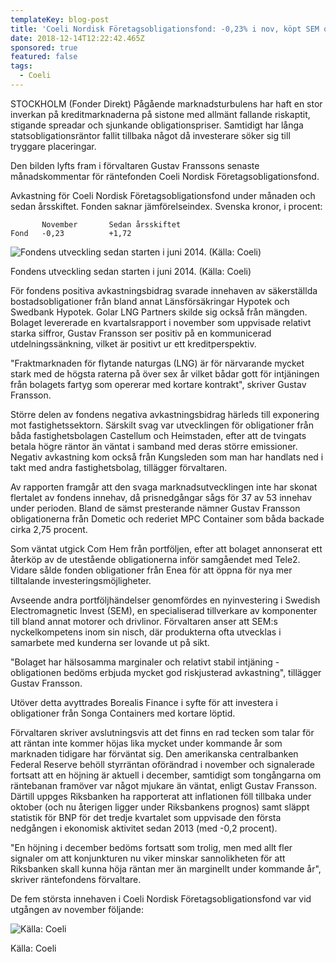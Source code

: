 ```yaml
---
templateKey: blog-post
title: 'Coeli Nordisk Företagsobligationsfond: -0,23% i nov, köpt SEM och Songa'
date: 2018-12-14T12:22:42.465Z
sponsored: true
featured: false
tags:
  - Coeli
---
```

STOCKHOLM (Fonder Direkt) Pågående marknadsturbulens har haft en stor inverkan på kreditmarknaderna på sistone med allmänt fallande riskaptit, stigande spreadar och sjunkande obligationspriser. Samtidigt har långa statsobligationsräntor fallit tillbaka något då investerare söker sig till tryggare placeringar.

Den bilden lyfts fram i förvaltaren Gustav Franssons senaste månadskommentar för räntefonden Coeli Nordisk Företagsobligationsfond.

Avkastning för Coeli Nordisk Företagsobligationsfond under månaden och sedan årsskiftet. Fonden saknar jämförelseindex. Svenska kronor, i procent:

```
       November       Sedan årsskiftet                         
Fond   -0,23          +1,72
```

![Fondens utveckling sedan starten i juni 2014. (Källa: Coeli)](/img/000000.png)

<span class="image-caption">Fondens utveckling sedan starten i juni 2014. (Källa: Coeli)</span>

För fondens positiva avkastningsbidrag svarade innehaven av säkerställda bostadsobligationer från bland annat Länsförsäkringar Hypotek och Swedbank Hypotek. Golar LNG Partners skilde sig också från mängden. Bolaget levererade en kvartalsrapport i november som uppvisade relativt starka siffror, Gustav Fransson ser positiv på en kommunicerad utdelningssänkning, vilket är positivt ur ett kreditperspektiv.

"Fraktmarknaden för flytande naturgas (LNG) är för närvarande mycket stark med de högsta raterna på över sex år vilket bådar gott för intjäningen från bolagets fartyg som opererar med kortare kontrakt", skriver Gustav Fransson.

Större delen av fondens negativa avkastningsbidrag härleds till exponering mot fastighetssektorn. Särskilt svag var utvecklingen för obligationer från båda fastighetsbolagen Castellum och Heimstaden, efter att de tvingats betala högre räntor än väntat i samband med deras större emissioner. Negativ avkastning kom också från Kungsleden som man har handlats ned i takt med andra fastighetsbolag, tillägger förvaltaren.

Av rapporten framgår att den svaga marknadsutvecklingen inte har skonat flertalet av fondens innehav, då prisnedgångar sågs för 37 av 53 innehav under perioden. Bland de sämst presterande nämner Gustav Fransson obligationerna från Dometic och rederiet MPC Container som båda backade cirka 2,75 procent.

Som väntat utgick Com Hem från portföljen, efter att bolaget annonserat ett återköp av de utestående obligationerna inför samgåendet med Tele2. Vidare sålde fonden obligationer från Enea för att öppna för nya mer tilltalande investeringsmöjligheter.

Avseende andra portföljhändelser genomfördes en nyinvestering i Swedish Electromagnetic Invest (SEM), en specialiserad tillverkare av komponenter till bland annat motorer och drivlinor. Förvaltaren anser att SEM:s nyckelkompetens inom sin nisch, där produkterna ofta utvecklas i samarbete med kunderna ser lovande ut på sikt.

"Bolaget har hälsosamma marginaler och relativt stabil intjäning - obligationen bedöms erbjuda mycket god riskjusterad avkastning", tillägger Gustav Fransson.

Utöver detta avyttrades Borealis Finance i syfte för att investera i obligationer från Songa Containers med kortare löptid.

Förvaltaren skriver avslutningsvis att det finns en rad tecken som talar för att räntan inte kommer höjas lika mycket under kommande år som marknaden tidigare har förväntat sig. Den amerikanska centralbanken Federal Reserve behöll styrräntan oförändrad i november och signalerade fortsatt att en höjning är aktuell i december, samtidigt som tongångarna om räntebanan framöver var något mjukare än väntat, enligt Gustav Fransson. Därtill uppges Riksbanken ha rapporterat att inflationen föll tillbaka under oktober (och nu återigen ligger under Riksbankens prognos) samt släppt statistik för BNP för det tredje kvartalet som uppvisade den första nedgången i ekonomisk aktivitet sedan 2013 (med -0,2 procent).

"En höjning i december bedöms fortsatt som trolig, men med allt fler signaler om att konjunkturen nu viker minskar sannolikheten för att Riksbanken skall kunna höja räntan mer än marginellt under kommande år", skriver räntefondens förvaltare.

De fem största innehaven i Coeli Nordisk Företagsobligationsfond var vid utgången av november följande:

![Källa: Coeli](/img/0000001.png)

<span class="image-caption">Källa: Coeli</span>
